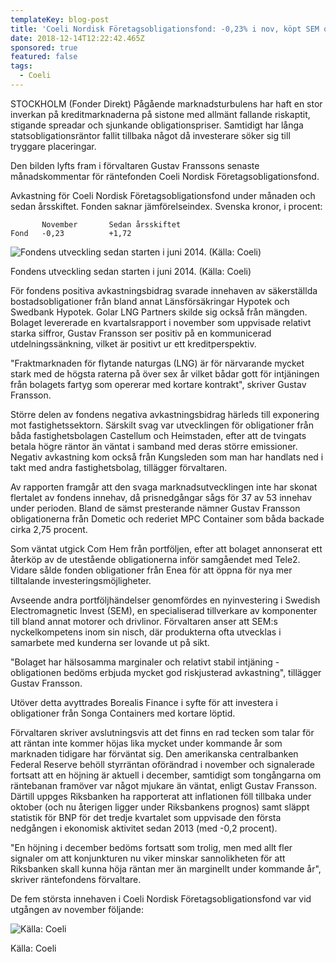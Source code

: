 ```yaml
---
templateKey: blog-post
title: 'Coeli Nordisk Företagsobligationsfond: -0,23% i nov, köpt SEM och Songa'
date: 2018-12-14T12:22:42.465Z
sponsored: true
featured: false
tags:
  - Coeli
---
```

STOCKHOLM (Fonder Direkt) Pågående marknadsturbulens har haft en stor inverkan på kreditmarknaderna på sistone med allmänt fallande riskaptit, stigande spreadar och sjunkande obligationspriser. Samtidigt har långa statsobligationsräntor fallit tillbaka något då investerare söker sig till tryggare placeringar.

Den bilden lyfts fram i förvaltaren Gustav Franssons senaste månadskommentar för räntefonden Coeli Nordisk Företagsobligationsfond.

Avkastning för Coeli Nordisk Företagsobligationsfond under månaden och sedan årsskiftet. Fonden saknar jämförelseindex. Svenska kronor, i procent:

```
       November       Sedan årsskiftet                         
Fond   -0,23          +1,72
```

![Fondens utveckling sedan starten i juni 2014. (Källa: Coeli)](/img/000000.png)

<span class="image-caption">Fondens utveckling sedan starten i juni 2014. (Källa: Coeli)</span>

För fondens positiva avkastningsbidrag svarade innehaven av säkerställda bostadsobligationer från bland annat Länsförsäkringar Hypotek och Swedbank Hypotek. Golar LNG Partners skilde sig också från mängden. Bolaget levererade en kvartalsrapport i november som uppvisade relativt starka siffror, Gustav Fransson ser positiv på en kommunicerad utdelningssänkning, vilket är positivt ur ett kreditperspektiv.

"Fraktmarknaden för flytande naturgas (LNG) är för närvarande mycket stark med de högsta raterna på över sex år vilket bådar gott för intjäningen från bolagets fartyg som opererar med kortare kontrakt", skriver Gustav Fransson.

Större delen av fondens negativa avkastningsbidrag härleds till exponering mot fastighetssektorn. Särskilt svag var utvecklingen för obligationer från båda fastighetsbolagen Castellum och Heimstaden, efter att de tvingats betala högre räntor än väntat i samband med deras större emissioner. Negativ avkastning kom också från Kungsleden som man har handlats ned i takt med andra fastighetsbolag, tillägger förvaltaren.

Av rapporten framgår att den svaga marknadsutvecklingen inte har skonat flertalet av fondens innehav, då prisnedgångar sågs för 37 av 53 innehav under perioden. Bland de sämst presterande nämner Gustav Fransson obligationerna från Dometic och rederiet MPC Container som båda backade cirka 2,75 procent.

Som väntat utgick Com Hem från portföljen, efter att bolaget annonserat ett återköp av de utestående obligationerna inför samgåendet med Tele2. Vidare sålde fonden obligationer från Enea för att öppna för nya mer tilltalande investeringsmöjligheter.

Avseende andra portföljhändelser genomfördes en nyinvestering i Swedish Electromagnetic Invest (SEM), en specialiserad tillverkare av komponenter till bland annat motorer och drivlinor. Förvaltaren anser att SEM:s nyckelkompetens inom sin nisch, där produkterna ofta utvecklas i samarbete med kunderna ser lovande ut på sikt.

"Bolaget har hälsosamma marginaler och relativt stabil intjäning - obligationen bedöms erbjuda mycket god riskjusterad avkastning", tillägger Gustav Fransson.

Utöver detta avyttrades Borealis Finance i syfte för att investera i obligationer från Songa Containers med kortare löptid.

Förvaltaren skriver avslutningsvis att det finns en rad tecken som talar för att räntan inte kommer höjas lika mycket under kommande år som marknaden tidigare har förväntat sig. Den amerikanska centralbanken Federal Reserve behöll styrräntan oförändrad i november och signalerade fortsatt att en höjning är aktuell i december, samtidigt som tongångarna om räntebanan framöver var något mjukare än väntat, enligt Gustav Fransson. Därtill uppges Riksbanken ha rapporterat att inflationen föll tillbaka under oktober (och nu återigen ligger under Riksbankens prognos) samt släppt statistik för BNP för det tredje kvartalet som uppvisade den första nedgången i ekonomisk aktivitet sedan 2013 (med -0,2 procent).

"En höjning i december bedöms fortsatt som trolig, men med allt fler signaler om att konjunkturen nu viker minskar sannolikheten för att Riksbanken skall kunna höja räntan mer än marginellt under kommande år", skriver räntefondens förvaltare.

De fem största innehaven i Coeli Nordisk Företagsobligationsfond var vid utgången av november följande:

![Källa: Coeli](/img/0000001.png)

<span class="image-caption">Källa: Coeli</span>
